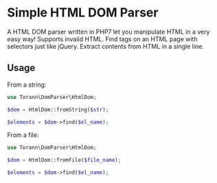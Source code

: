 # Simple HTML DOM Parser

A HTML DOM parser written in PHP7 let you manipulate HTML in a very easy way! Supports invalid HTML. Find tags on an HTML page with selectors just like jQuery. Extract contents from HTML in a single line.

## Usage

From a string:

```php
use Torann\DomParser\HtmlDom;

$dom = HtmlDom::fromString($str);

$elements = $dom->find($el_name);

```

From a file:

```php
use Torann\DomParser\HtmlDom;

$dom = HtmlDom::fromFile($file_name);

$elements = $dom->find($el_name);

```